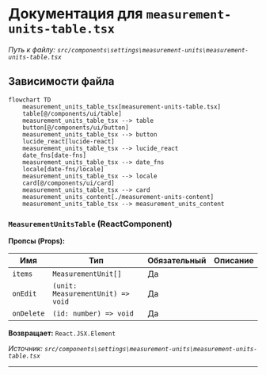 # Документация для `measurement-units-table.tsx`

*Путь к файлу: `src/components\settings\measurement-units\measurement-units-table.tsx`*

## Зависимости файла

```mermaid
flowchart TD
    measurement_units_table_tsx[measurement-units-table.tsx]
    table[@/components/ui/table]
    measurement_units_table_tsx --> table
    button[@/components/ui/button]
    measurement_units_table_tsx --> button
    lucide_react[lucide-react]
    measurement_units_table_tsx --> lucide_react
    date_fns[date-fns]
    measurement_units_table_tsx --> date_fns
    locale[date-fns/locale]
    measurement_units_table_tsx --> locale
    card[@/components/ui/card]
    measurement_units_table_tsx --> card
    measurement_units_content[./measurement-units-content]
    measurement_units_table_tsx --> measurement_units_content
```

### `MeasurementUnitsTable` (ReactComponent)

**Пропсы (Props):**

| Имя | Тип | Обязательный | Описание |
|---|---|---|---|
| `items` | `MeasurementUnit[]` | Да |  |
| `onEdit` | `(unit: MeasurementUnit) => void` | Да |  |
| `onDelete` | `(id: number) => void` | Да |  |

**Возвращает:** `React.JSX.Element`

*Источник: `src/components\settings\measurement-units\measurement-units-table.tsx`*

---
